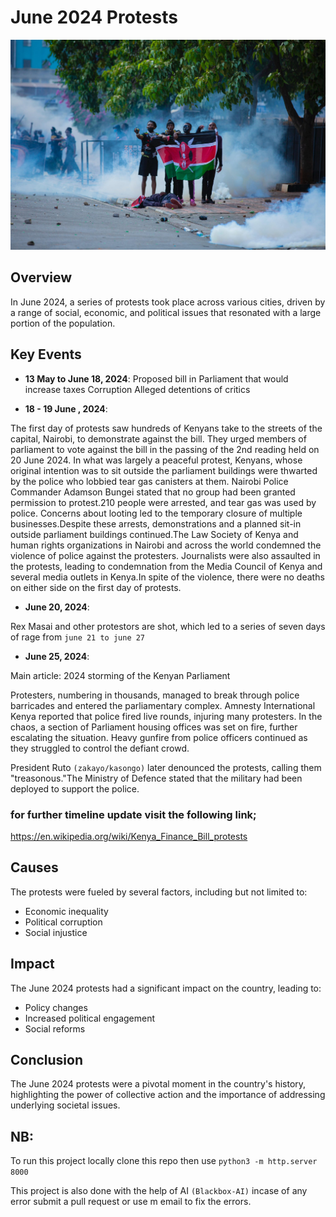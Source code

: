 # June 2024 Protests

![June 2024 Protests](images/june-2024.jpg)

## Overview

In June 2024, a series of protests took place across various cities, driven by a range of social, economic, and political issues that resonated with a large portion of the population.

## Key Events

- **13 May to June 18, 2024**:
 Proposed bill in Parliament that would increase taxes Corruption Alleged detentions of critics

- **18 - 19 June , 2024**: 

The first day of protests saw hundreds of Kenyans take to the streets of the capital, Nairobi, to demonstrate against the bill. They urged members of parliament to vote against the bill in the passing of the 2nd reading held on 20 June 2024. In what was largely a peaceful protest, Kenyans, whose original intention was to sit outside the parliament buildings were thwarted by the police who lobbied tear gas canisters at them. Nairobi Police Commander Adamson Bungei stated that no group had been granted permission to protest.210 people were arrested, and tear gas was used by police. Concerns about looting led to the temporary closure of multiple businesses.Despite these arrests, demonstrations and a planned sit-in outside parliament buildings continued.The Law Society of Kenya and human rights organizations in Nairobi and across the world condemned the violence of police against the protesters. Journalists were also assaulted in the protests, leading to condemnation from the Media Council of Kenya and several media outlets in Kenya.In spite of the violence, there were no deaths on either side on the first day of protests.



- **June 20, 2024**: 

Rex Masai and other protestors are shot, which led to a series of seven days of rage from `june 21 to june 27`

- **June 25, 2024**: 

Main article: 2024 storming of the Kenyan Parliament

Protesters, numbering in thousands, managed to break through police barricades and entered the parliamentary complex. Amnesty International Kenya reported that police fired live rounds, injuring many protesters. In the chaos, a section of Parliament housing offices was set on fire, further escalating the situation. Heavy gunfire from police officers continued as they struggled to control the defiant crowd.

President Ruto `(zakayo/kasongo)` later denounced the protests, calling them "treasonous."The Ministry of Defence stated that the military had been deployed to support the police.

### for further timeline update visit the following link;

https://en.wikipedia.org/wiki/Kenya_Finance_Bill_protests


## Causes

The protests were fueled by several factors, including but not limited to:

- Economic inequality
- Political corruption
- Social injustice

## Impact

The June 2024 protests had a significant impact on the country, leading to:

- Policy changes
- Increased political engagement
- Social reforms

## Conclusion

The June 2024 protests were a pivotal moment in the country's history, highlighting the power of collective action and the importance of addressing underlying societal issues.

## NB:
To run this project locally clone this repo then use 
`python3 -m http.server 8000`

This project is also done with the help of AI `(Blackbox-AI)` incase of any error submit a pull request or use m email to fix the errors.